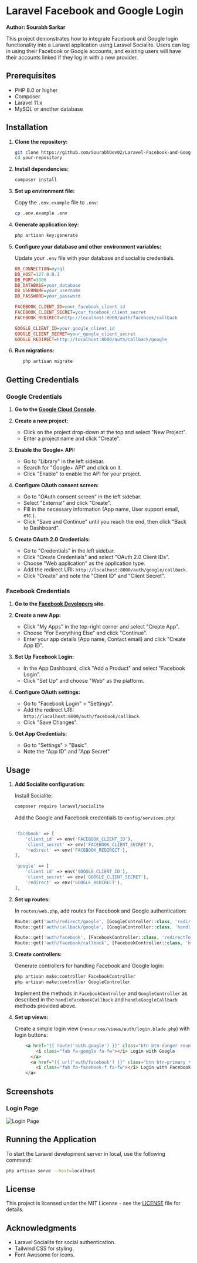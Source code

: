 # Laravel Facebook and Google Login

**Author: Sourabh Sarkar**

This project demonstrates how to integrate Facebook and Google login functionality into a Laravel application using Laravel Socialite. Users can log in using their Facebook or Google accounts, and existing users will have their accounts linked if they log in with a new provider.


## Prerequisites

- PHP 8.0 or higher
- Composer
- Laravel 11.x
- MySQL or another database

## Installation

1. **Clone the repository:**

    ```bash
    git clone https://github.com/SourabhDev02/Laravel-Facebook-and-Google-Login.git
    cd your-repository
    ```

2. **Install dependencies:**

    ```bash
    composer install
    ```

3. **Set up environment file:**

    Copy the `.env.example` file to `.env`:

    ```bash
    cp .env.example .env
    ```

4. **Generate application key:**

    ```bash
    php artisan key:generate
    ```

5. **Configure your database and other environment variables:**

    Update your `.env` file with your database and socialite credentials.

    ```ini
    DB_CONNECTION=mysql
    DB_HOST=127.0.0.1
    DB_PORT=3306
    DB_DATABASE=your_database
    DB_USERNAME=your_username
    DB_PASSWORD=your_password

    FACEBOOK_CLIENT_ID=your_facebook_client_id
    FACEBOOK_CLIENT_SECRET=your_facebook_client_secret
    FACEBOOK_REDIRECT=http://localhost:8000/auth/facebook/callback

    GOOGLE_CLIENT_ID=your_google_client_id
    GOOGLE_CLIENT_SECRET=your_google_client_secret
    GOOGLE_REDIRECT=http://localhost:8000/auth/callback/google
    ```

6. **Run migrations:**

    ```bash
       php artisan migrate
    ```

## Getting Credentials

### Google Credentials

1. **Go to the [Google Cloud Console](https://console.cloud.google.com/).**

2. **Create a new project:**
   - Click on the project drop-down at the top and select "New Project".
   - Enter a project name and click "Create".

3. **Enable the Google+ API:**
   - Go to "Library" in the left sidebar.
   - Search for "Google+ API" and click on it.
   - Click "Enable" to enable the API for your project.

4. **Configure OAuth consent screen:**
   - Go to "OAuth consent screen" in the left sidebar.
   - Select "External" and click "Create".
   - Fill in the necessary information (App name, User support email, etc.).
   - Click "Save and Continue" until you reach the end, then click "Back to Dashboard".

5. **Create OAuth 2.0 Credentials:**
   - Go to "Credentials" in the left sidebar.
   - Click "Create Credentials" and select "OAuth 2.0 Client IDs".
   - Choose "Web application" as the application type.
   - Add the redirect URI: `http://localhost:8000/auth/google/callback`.
   - Click "Create" and note the "Client ID" and "Client Secret".

### Facebook Credentials

1. **Go to the [Facebook Developers](https://developers.facebook.com/) site.**

2. **Create a new App:**
   - Click "My Apps" in the top-right corner and select "Create App".
   - Choose "For Everything Else" and click "Continue".
   - Enter your app details (App name, Contact email) and click "Create App ID".

3. **Set Up Facebook Login:**
   - In the App Dashboard, click "Add a Product" and select "Facebook Login".
   - Click "Set Up" and choose "Web" as the platform.

4. **Configure OAuth settings:**
   - Go to "Facebook Login" > "Settings".
   - Add the redirect URI: `http://localhost:8000/auth/facebook/callback`.
   - Click "Save Changes".

5. **Get App Credentials:**
   - Go to "Settings" > "Basic".
   - Note the "App ID" and "App Secret"

## Usage

1. **Add Socialite configuration:**

    Install Socialite:

    ```bash
    composer require laravel/socialite
    ```

    Add the Google and Facebook credentials to `config/services.php`:

    ```php

    'facebook' => [
        'client_id' => env('FACEBOOK_CLIENT_ID'),
        'client_secret' => env('FACEBOOK_CLIENT_SECRET'),
        'redirect' => env('FACEBOOK_REDIRECT'),
    ],

    'google' => [
        'client_id' => env('GOOGLE_CLIENT_ID'),
        'client_secret' => env('GOOGLE_CLIENT_SECRET'),
        'redirect' => env('GOOGLE_REDIRECT'),
    ],
    
    ```

2. **Set up routes:**

    In `routes/web.php`, add routes for Facebook and Google authentication:

    ```php
    Route::get('auth/redirect/google', [GoogleController::class, 'redirectToGoogle'])->name('auth.google');
    Route::get('auth/callback/google', [GoogleController::class, 'handleGoogleCallback']);

    Route::get('auth/facebook', [FacebookController::class, 'redirectToFacebook']);
    Route::get('auth/facebook/callback', [FacebookController::class, 'handleFacebookCallback']);
    ```

3. **Create controllers:**

    Generate controllers for handling Facebook and Google login:

    ```bash
    php artisan make:controller FacebookController
    php artisan make:controller GoogleController
    ```

    Implement the methods in `FacebookController` and `GoogleController` as described in the `handleFacebookCallback` and `handleGoogleCallback` methods provided above.

4. **Set up views:**

    Create a simple login view (`resources/views/auth/login.blade.php`) with login buttons:

    ```html
        <a href="{{ route('auth.google') }}" class="btn btn-danger rounded-md btn-block">
            <i class="fab fa-google fa-fw"></i> Login with Google
          </a>
          <a href="{{ url('auth/facebook') }}" class="btn btn-primary rounded-md btn-block">
            <i class="fab fa-facebook-f fa-fw"></i> Login with Facebook
        </a>
    ```

## Screenshots

### Login Page

![Login Page](./public/screenshots/login-page.png)


## Running the Application

To start the Laravel development server in local, use the following command:

```bash
php artisan serve --host=localhost

```
## License

This project is licensed under the MIT License - see the [LICENSE](LICENSE) file for details.

## Acknowledgments

- Laravel Socialite for social authentication.
- Tailwind CSS for styling.
- Font Awesome for icons.
